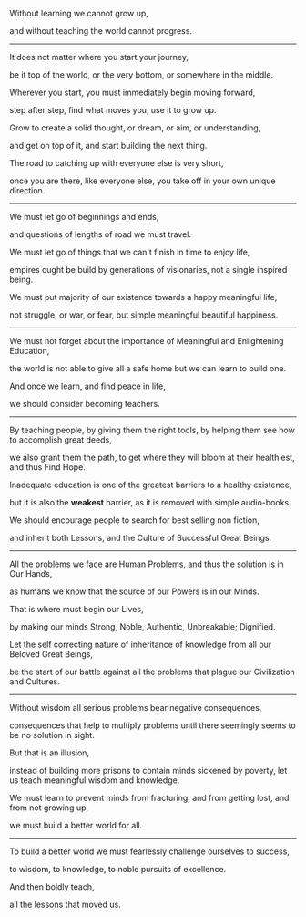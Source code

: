 Without learning we cannot grow up,

and without teaching the world cannot progress.

---

It does not matter where you start your journey,

be it top of the world, or the very bottom, or somewhere in the middle.

Wherever you start, you must immediately begin moving forward,

step after step, find what moves you, use it to grow up.

Grow to create a solid thought, or dream, or aim, or understanding,

and get on top of it, and start building the next thing.

The road to catching up with everyone else is very short,

once you are there, like everyone else, you take off in your own unique direction.

---

We must let go of beginnings and ends,

and questions of lengths of road we must travel.

We must let go of things that we can't finish in time to enjoy life,

empires ought be build by generations of visionaries, not a single inspired being.

We must put majority of our existence towards a happy meaningful life,

not struggle, or war, or fear, but simple meaningful beautiful happiness.

---

We must not forget about the importance of Meaningful and Enlightening Education,

the world is not able to give all a safe home but we can learn to build one.

And once we learn, and find peace in life,

we should consider becoming teachers.

---

By teaching people, by giving them the right tools, by helping them see how to accomplish great deeds,

we also grant them the path, to get where they will bloom at their healthiest, and thus Find Hope.

Inadequate education is one of the greatest barriers to a healthy existence,

but it is also the **weakest** barrier, as it is removed with simple audio-books.

We should encourage people to search for best selling non fiction,

and inherit both Lessons, and the Culture of Successful Great Beings.

---

All the problems we face are Human Problems, and thus the solution is in Our Hands,

as humans we know that the source of our Powers is in our Minds.

That is where must begin our Lives,

by making our minds Strong, Noble, Authentic, Unbreakable; Dignified.

Let the self correcting nature of inheritance of knowledge from all our Beloved Great Beings,

be the start of our battle against all the problems that plague our Civilization and Cultures.

---

Without wisdom all serious problems bear negative consequences,

consequences that help to multiply problems until there seemingly seems to be no solution in sight.

But that is an illusion,

instead of building more prisons to contain minds sickened by poverty, let us teach meaningful wisdom and knowledge.

We must learn to prevent minds from fracturing, and from getting lost, and from not growing up,

we must build a better world for all.

---

To build a better world we must fearlessly challenge ourselves to success,

to wisdom, to knowledge, to noble pursuits of excellence.

And then boldly teach,

all the lessons that moved us.
